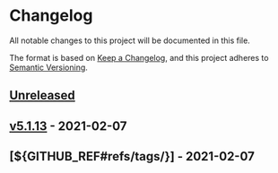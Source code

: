 # Changelog

All notable changes to this project will be documented in this file.

The format is based on [Keep a Changelog](https://keepachangelog.com/en/1.0.0/),
and this project adheres to [Semantic Versioning](https://semver.org/spec/v2.0.0.html).

## [Unreleased]

## [v5.1.13] - 2021-02-07

## [${GITHUB_REF#refs/tags/}] - 2021-02-07

[Unreleased]: https://github.com/JohannesKonings/test-release-drafter/compare/v5.1.13...HEAD

[v5.1.13]: https://github.com/JohannesKonings/test-release-drafter/compare/${GITHUB_REF#refs/tags/}...v5.1.13


